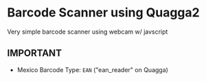 # Barcode Scanner using Quagga2 
Very simple barcode scanner using webcam w/ javscript

## IMPORTANT
- Mexico Barcode Type: `EAN` ("ean_reader" on Quagga)

